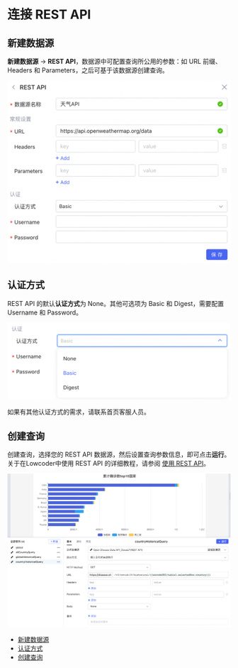 # 连接 REST API

## 新建数据源

**新建数据源** -> ​**REST API**​，数据源中可配置查询所公用的参数：如 URL 前缀、Headers 和 Parameters，之后可基于该数据源创建查询。

![](../assets/n1-20231002173307-t234c99.png)​

## 认证方式

REST API 的默认**认证方式**为 None。其他可选项为 Basic 和 Digest，需要配置 Username 和 Password。

![](../assets/n3-20231002173307-rgqwr9b.png)​

如果有其他认证方式的需求，请联系首页客服人员。

## 创建查询

创建查询，选择您的 REST API 数据源，然后设置查询参数信息，即可点击​**运行**​。关于在Lowcoder中使用 REST API 的详细教程，请参阅 [使用 REST API](../using-rest-api)。

![](../assets/rest-api-3-20231002173307-zmsps7u.png)​

* [新建数据源](../api/rest-api#%E6%96%B0%E5%BB%BA%E6%95%B0%E6%8D%AE%E6%BA%90)
* [认证方式](../api/rest-api#%E8%AE%A4%E8%AF%81%E6%96%B9%E5%BC%8F)
* [创建查询](../api/rest-api#%E5%88%9B%E5%BB%BA%E6%9F%A5%E8%AF%A2)
